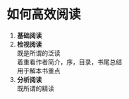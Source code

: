 # 如何高效阅读

1. **基础阅读**
2. **检视阅读**  
    既是所谓的泛读  
    着重看作者简介，序，目录，书尾总结  
    用于解本书重点
3. **分析阅读**  
    既所谓的精读  
    
